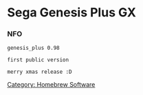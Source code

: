 # Sega Genesis Plus GX

### NFO

    genesis_plus 0.98

    first public version

    merry xmas release :D

[Category: Homebrew Software](/Homebrew)
